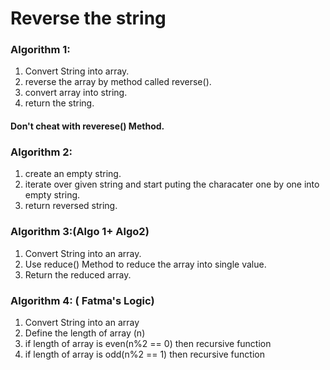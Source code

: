 # Reverse the string

### Algorithm 1:
1. Convert String into array.
2. reverse the array by method called reverse().
3. convert array into string.
4. return the string.

#### Don't cheat with reverese() Method.

### Algorithm 2:
1. create an empty string.
2. iterate over given string and start puting the characater one by one into empty string.
3. return reversed string.

### Algorithm 3:(Algo 1+ Algo2)
1. Convert String into an array.
2. Use reduce() Method to reduce the array into single value.
3. Return the reduced array.

### Algorithm 4: ( Fatma's Logic)
1. Convert String into an array
2. Define the length of array (n)
3. if length of array is even(n%2 == 0) then recursive function
4. if length of array is odd(n%2 == 1) then recursive function

